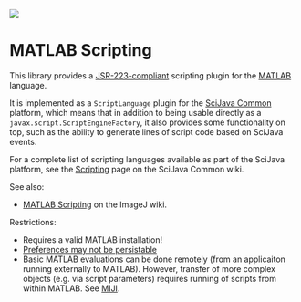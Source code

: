 ![](http://jenkins.imagej.net/job/scripting-Matlab/lastBuild/badge/icon)

# MATLAB Scripting

This library provides a
[JSR-223-compliant](https://en.wikipedia.org/wiki/Scripting_for_the_Java_Platform)
scripting plugin for the [MATLAB](http://www.mathworks.com/products/matlab/) language.

It is implemented as a `ScriptLanguage` plugin for the [SciJava
Common](https://github.com/scijava/scijava-common) platform, which means that
in addition to being usable directly as a `javax.script.ScriptEngineFactory`,
it also provides some functionality on top, such as the ability to generate
lines of script code based on SciJava events.

For a complete list of scripting languages available as part of the SciJava
platform, see the
[Scripting](https://github.com/scijava/scijava-common/wiki/Scripting) page on
the SciJava Common wiki.

See also:
* [MATLAB Scripting](http://wiki.imagej.net/MATLAB_Scripting)
  on the ImageJ wiki.

Restrictions:
* Requires a valid MATLAB installation!
* [Preferences may not be persistable](http://www.mathworks.com/matlabcentral/answers/894-java-usernodeforpackage-function-fails-under-matlab-on-os-x)
* Basic MATLAB evaluations can be done remotely (from an applicaiton running externally to MATLAB). However, transfer of more complex objects (e.g. via script parameters) requires running of scripts from within MATLAB. See [MIJI](http://fiji.sc/Miji).
